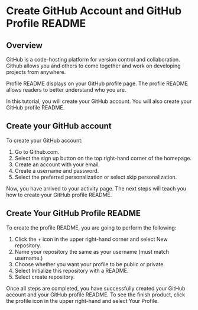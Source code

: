 <h1>Create GitHub Account and GitHub Profile README</h1>

<h2>Overview</h2>

GitHub is a code-hosting platform for version control and collaboration. Github allows you and others to come together and work on developing projects from anywhere.

Profile README displays on your GitHub profile page. The profile README allows readers to better understand who you are.

In this tutorial, you will create your GitHub account. You will also create your GitHub profile README.

<h2>Create your GitHub account</h2>

To create your GitHub account:

<ol>
<li>Go to Github.com.</li>
<li>Select the sign up button on the top right-hand corner of the homepage.</li>
<li>Create an account with your email.</li>
<li>Create a username and password.</li>
<li>Select the preferred personalization or select skip personalization.</li>
</ol>

Now, you have arrived to your activity page. The next steps will teach you how to create your GitHub profile README.

<h2>Create Your GitHub Profile README</h2>

To create the profile README, you are going to perform the following:

<ol>
<li>Click the + icon in the upper right-hand corner and select New repository.</li>
<li>Name your repository the same as your username (must match username.)</li>
<li>Choose whether you want your profile to be public or private.</li>
<li>Select Initialize this repository with a README.</li>
<li>Select create repository.</li>
</ol>
  
Once all steps are completed, you have successfully created your GitHub account and your GitHub profile README. To see the finish product, click the profile icon in the upper right-hand and select Your Profile.

